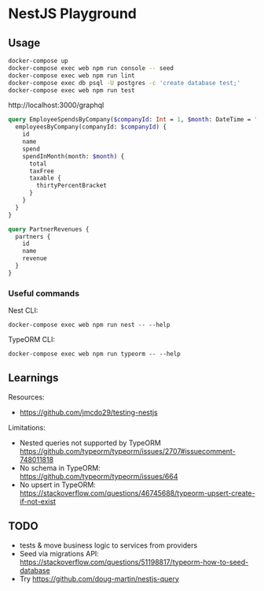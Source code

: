 # NestJS Playground

## Usage

```sh
docker-compose up
docker-compose exec web npm run console -- seed
docker-compose exec web npm run lint
docker-compose exec db psql -U postgres -c 'create database test;'
docker-compose exec web npm run test
```

http://localhost:3000/graphql

```graphql
query EmployeeSpendsByCompany($companyId: Int = 1, $month: DateTime = "2020-02-03") {
  employeesByCompany(companyId: $companyId) {
    id
    name
    spend
    spendInMonth(month: $month) {
      total
      taxFree
      taxable {
        thirtyPercentBracket
      }
    }
  }
}

query PartnerRevenues {
  partners {
    id
    name
    revenue
  }
}
```

### Useful commands

Nest CLI:
```
docker-compose exec web npm run nest -- --help
```

TypeORM CLI:
```
docker-compose exec web npm run typeorm -- --help
```

## Learnings

Resources:
- https://github.com/jmcdo29/testing-nestjs

Limitations:
- Nested queries not supported by TypeORM https://github.com/typeorm/typeorm/issues/2707#issuecomment-748011818
- No schema in TypeORM: https://github.com/typeorm/typeorm/issues/664
- No upsert in TypeORM: https://stackoverflow.com/questions/46745688/typeorm-upsert-create-if-not-exist

## TODO

- tests & move business logic to services from providers
- Seed via migrations API: https://stackoverflow.com/questions/51198817/typeorm-how-to-seed-database
- Try https://github.com/doug-martin/nestjs-query
